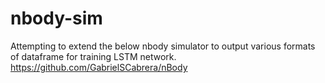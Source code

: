 # nbody-sim
Attempting to extend the below nbody simulator to output various formats of dataframe for training LSTM network.  https://github.com/GabrielSCabrera/nBody
